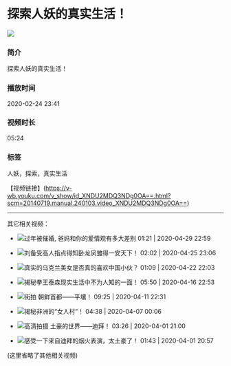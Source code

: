 # 探索人妖的真实生活！

![](https://m.ykimg.com/054101015E53EE0B5A50FC9B45232859?x-oss-process=image/resize,w_312/interlace,1/quality,Q_80)

### 简介

探索人妖的真实生活！

### 播放时间

2020-02-24 23:41

### 视频时长

05:24

### 标签

人妖，探索，真实生活

【视频链接】(https://v-wb.youku.com/v_show/id_XNDU2MDQ3NDg0OA==.html?scm=20140719.manual.240103.video_XNDU2MDQ3NDg0OA==)

--- 

其它相关视频：

- ![过年被催婚, 爸妈和你的爱情观有多大差别](https://m.ykimg.com/054101015EA99614ADCA61A5DAA9C879?x-oss-process=image/resize,w_312/interlace,1/quality,Q_80) 01:21 | 2020-04-29 22:59

- ![刘备受高人指点得知卧龙凤雏得一安天下！](https://m.ykimg.com/054101015EA44A2D8E182E9C69420568?x-oss-process=image/resize,w_312/interlace,1/quality,Q_80) 02:02 | 2020-04-25 23:06

- ![真实的乌克兰美女是否真的喜欢中国小伙？](https://m.ykimg.com/054101015EA04E058B6C06991E941364?x-oss-process=image/resize,w_312/interlace,1/quality,Q_80) 01:09 | 2020-04-22 22:03

- ![揭秘拳王泰森现实生活中不为人知的一面！](https://m.ykimg.com/054101015E9871068B6C069AF3462C46?x-oss-process=image/resize,w_312/interlace,1/quality,Q_80) 05:50 | 2020-04-16 22:53

- ![街拍   朝鲜首都——平壤！](https://m.ykimg.com/054101015E91D4528B6C0699EE39B913?x-oss-process=image/resize,w_312/interlace,1/quality,Q_80) 09:25 | 2020-04-11 22:31

- ![揭秘非洲的“女人村”！](https://m.ykimg.com/054101015E8B52C48E182E98E3C8D491?x-oss-process=image/resize,w_312/interlace,1/quality,Q_80) 04:38 | 2020-04-07 00:06

- ![高清拍摄  土豪的世界——迪拜！](https://m.ykimg.com/054101015E8490420F954C984078774A?x-oss-process=image/resize,w_312/interlace,1/quality,Q_80) 03:26 | 2020-04-01 21:00

- ![感受一下来自迪拜的烟火表演，太土豪了！](https://m.ykimg.com/054101015E848F98ADCA619E04D78874?x-oss-process=image/resize,w_312/interlace,1/quality,Q_80) 01:43 | 2020-04-01 20:57

(这里省略了其他相关视频)